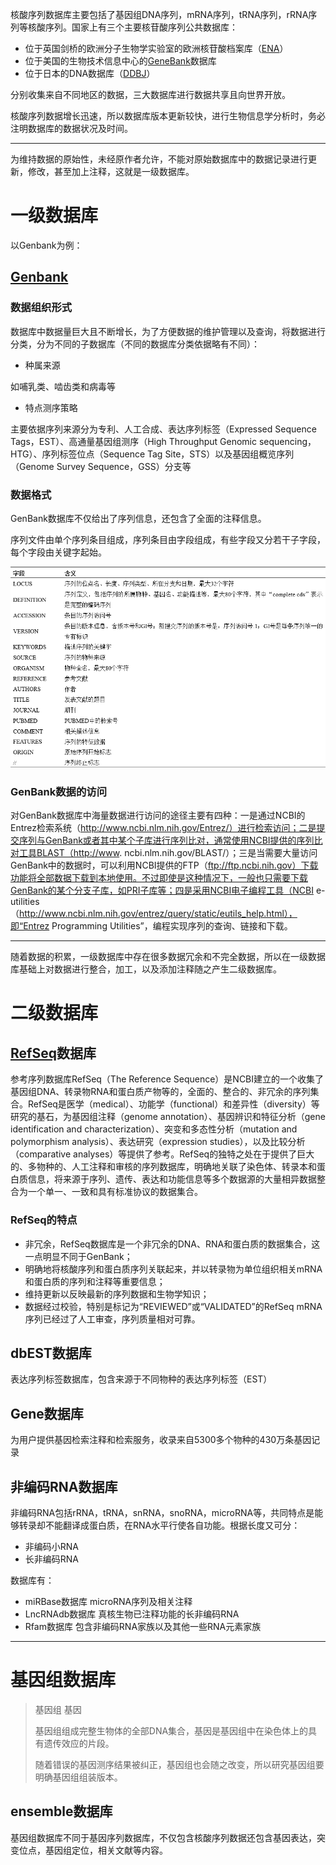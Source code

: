 核酸序列数据库主要包括了基因组DNA序列，mRNA序列，tRNA序列，rRNA序列等核酸序列。国家上有三个主要核苷酸序列公共数据库：

- 位于英国剑桥的欧洲分子生物学实验室的欧洲核苷酸档案库（[ENA](https://www.embl.de/research/index.php)）
- 位于美国的生物技术信息中心的[GeneBank](https://www.ncbi.nlm.nih.gov/genbank/)数据库
- 位于日本的DNA数据库（[DDBJ](https://www.ddbj.nig.ac.jp/index-e.html)）

分别收集来自不同地区的数据，三大数据库进行数据共享且向世界开放。

核酸序列数据增长迅速，所以数据库版本更新较快，进行生物信息学分析时，务必注明数据库的数据状况及时间。

***

为维持数据的原始性，未经原作者允许，不能对原始数据库中的数据记录进行更新，修改，甚至加上注释，这就是一级数据库。

# 一级数据库

以Genbank为例：

## [Genbank](https://www.ncbi.nlm.nih.gov/genbank/)

### 数据组织形式

数据库中数据量巨大且不断增长，为了方便数据的维护管理以及查询，将数据进行分类，分为不同的子数据库（不同的数据库分类依据略有不同）：

- 种属来源

如哺乳类、啮齿类和病毒等

- 特点测序策略

主要依据序列来源分为专利、人工合成、表达序列标签（Expressed Sequence Tags，EST）、高通量基因组测序（High Throughput Genomic sequencing，HTG）、序列标签位点（Sequence Tag Site，STS）以及基因组概览序列（Genome Survey Sequence，GSS）分支等

### 数据格式

GenBank数据库不仅给出了序列信息，还包含了全面的注释信息。

序列文件由单个序列条目组成，序列条目由字段组成，有些字段又分若干子字段，每个字段由关键字起始。

![截图](42a6a9ae38e3e6327ba79e5e96dac07f.png)

### GenBank数据的访问

对GenBank数据库中海量数据进行访问的途径主要有四种：一是通过NCBI的Entrez检索系统（http://www.ncbi.nlm.nih.gov/Entrez/）进行检索访问；二是提交序列与GenBank或者其中某个子库进行序列比对，通常使用NCBI提供的序列比对工具BLAST（http://www. ncbi.nlm.nih.gov/BLAST/）；三是当需要大量访问GenBank中的数据时，可以利用NCBI提供的FTP（ftp://ftp.ncbi.nih.gov）下载功能将全部数据下载到本地使用。不过即使是这种情况下，一般也只需要下载GenBank的某个分支子库，如PRI子库等；四是采用NCBI电子编程工具（NCBI e-utilities（http://www.ncbi.nlm.nih.gov/entrez/query/static/eutils_help.html），即“Entrez Programming Utilities”，编程实现序列的查询、链接和下载。

***

随着数据的积累，一级数据库中存在很多数据冗余和不完全数据，所以在一级数据库基础上对数据进行整合，加工，以及添加注释随之产生二级数据库。

# 二级数据库

## [RefSeq](ftp://ftp.ncbi.nih.gov/refseq/)数据库

参考序列数据库RefSeq（The Reference Sequence）是NCBI建立的一个收集了基因组DNA、转录物RNA和蛋白质产物等的，全面的、整合的、非冗余的序列集合。RefSeq是医学（medical）、功能学（functional）和差异性（diversity）等研究的基石，为基因组注释（genome annotation）、基因辨识和特征分析（gene identification and characterization）、突变和多态性分析（mutation and polymorphism analysis）、表达研究（expression studies），以及比较分析（comparative analyses）等提供了参考。RefSeq的独特之处在于提供了巨大的、多物种的、人工注释和审核的序列数据库，明确地关联了染色体、转录本和蛋白质信息，将来源于序列、遗传、表达和功能信息等多个数据源的大量相异数据整合为一个单一、一致和具有标准协议的数据集合。

### RefSeq的特点

- 非冗余，RefSeq数据库是一个非冗余的DNA、RNA和蛋白质的数据集合，这一点明显不同于GenBank；
- 明确地将核酸序列和蛋白质序列关联起来，并以转录物为单位组织相关mRNA和蛋白质的序列和注释等重要信息；
- 维持更新以反映最新的序列数据和生物学知识；
- 数据经过校验，特别是标记为“REVIEWED”或“VALIDATED”的RefSeq mRNA序列已经过了人工审查，序列质量相对可靠。

## dbEST数据库

表达序列标签数据库，包含来源于不同物种的表达序列标签（EST）

## Gene数据库

为用户提供基因检索注释和检索服务，收录来自5300多个物种的430万条基因记录

## 非编码RNA数据库

非编码RNA包括rRNA，tRNA，snRNA，snoRNA，microRNA等，共同特点是能够转录却不能翻译成蛋白质，在RNA水平行使各自功能。根据长度又可分：

- 非编码小RNA
- 长非编码RNA

数据库有：

- miRBase数据库  microRNA序列及相关注释
- LncRNAdb数据库 真核生物已注释功能的长非编码RNA
- Rfam数据库 包含非编码RNA家族以及其他一些RNA元素家族

***

# 基因组数据库

> 基因组 基因
> 
> 基因组组成完整生物体的全部DNA集合，基因是基因组中在染色体上的具有遗传效应的片段。
> 
> 随着错误的基因测序结果被纠正，基因组也会随之改变，所以研究基因组要明确基因组组装版本。

## ensemble数据库

基因组数据库不同于基因序列数据库，不仅包含核酸序列数据还包含基因表达，突变位点，基因组定位，相关文献等内容。
